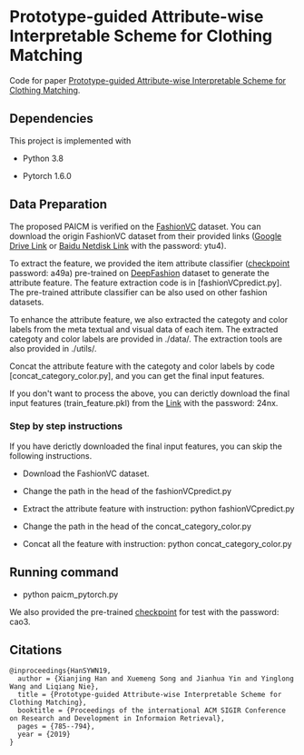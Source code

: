 # Prototype-guided Attribute-wise Interpretable Scheme for Clothing Matching

Code for paper [Prototype-guided Attribute-wise Interpretable Scheme for Clothing Matching](https://dl.acm.org/doi/10.1145/3331184.3331245).

## Dependencies

This project is implemented with

- Python 3.8

- Pytorch 1.6.0


## Data Preparation

The proposed PAICM is verified on the [FashionVC](https://xuemengsong.github.io/) dataset. You can download the origin FashionVC dataset from their provided links ([Google Drive Link](https://drive.google.com/open?id=1lO7M-jSWb25yucaW2Jj-9j_c9NqquSVF) or [Baidu Netdisk Link](https://pan.baidu.com/s/1eS1vNNk) with the password: ytu4).

To extract the feature, we provided the item attribute classifier ([checkpoint](https://pan.baidu.com/s/1WfmIYVL4fHoc1qme_5YdkQ) password: a49a) pre-trained on [DeepFashion](http://mmlab.ie.cuhk.edu.hk/projects/DeepFashion.html) dataset to generate the attribute feature. The feature extraction code is in [fashionVCpredict.py]. The pre-trained attribute classifier can be also used on other fashion datasets.

To enhance the attribute feature, we also extracted the categoty and color labels from the meta textual and visual data of each item. The extracted categoty and color labels are provided in ./data/. The extraction tools are also provided in ./utils/.

Concat the attribute feature with the categoty and color labels by code [concat_category_color.py], and you can get the final input features.

If you don't want to process the above, you can derictly download the final input features (train_feature.pkl) from the [Link](https://pan.baidu.com/s/1PPEpxZod4gy60xKHFby2aw) with the password: 24nx.

### Step by step instructions

If you have derictly downloaded the final input features, you can skip the following instructions.

- Download the FashionVC dataset.

- Change the path in the head of the fashionVCpredict.py

- Extract the attribute feature with instruction: python fashionVCpredict.py

- Change the path in the head of the concat_category_color.py

- Concat all the feature with instruction: python concat_category_color.py

## Running command

- python paicm_pytorch.py

We also provided the pre-trained [checkpoint](https://pan.baidu.com/s/1RL1g5zrWy5S1rZK33HjOvQ) for test with the password: cao3.

## Citations

```
@inproceedings{HanSYWN19,
  author = {Xianjing Han and Xuemeng Song and Jianhua Yin and Yinglong Wang and Liqiang Nie},
  title = {Prototype-guided Attribute-wise Interpretable Scheme for Clothing Matching},
  booktitle = {Proceedings of the international ACM SIGIR Conference on Research and Development in Informaion Retrieval},
  pages = {785--794},
  year = {2019}
}
```
